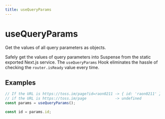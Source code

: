 ```yaml
---
title: useQueryParams
---
```


# useQueryParams

Get the values of all query parameters as objects.

Safely get the values of query parameters into Suspense from the static exported Next.js service.
The `useQueryParams` Hook eliminates the hassle of checking the `router.isReady` value every time.

## Examples

```typescript
// If the URL is https://toss.im/page?id=raon0211 -> { id: 'raon0211' }
// if the URL is https://toss.im/page             -> undefined
const params = useQueryParams();

const id = params.id;
```
